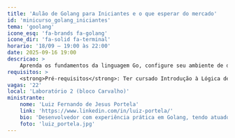 ```yaml
---
title: 'Aulão de Golang para Iniciantes e o que esperar do mercado'
id: 'minicurso_golang_iniciantes'
tema: 'goolang'
icone_esq: 'fa-brands fa-golang'
icone_dir: 'fa-solid fa-terminal'
horario: '18/09 – 19:00 às 22:00'
date: 2025-09-16 19:00
descricao: >
    Aprenda os fundamentos da linguagem Go, configure seu ambiente de desenvolvimento e desenvolva programas básicos. O minicurso também discute as perspectivas do mercado de trabalho para desenvolvedores Golang.
requisitos: >
    <strong>Pré-requisitos</strong>: Ter cursado Introdução à Lógica de Programação ou disciplina similar. É recomendado (mas não obrigatório) ter a linguagem já instalada no computador.
vagas: '22'
local: 'Laboratório 2 (bloco Carvalho)'
ministrante:
    nome: 'Luiz Fernando de Jesus Portela'
    link: 'https://www.linkedin.com/in/luiz-portela/'
    bio: 'Desenvolvedor com experiência prática em Golang, tendo atuado por 7 meses em uma startup utilizando a linguagem, além de aplicá-la em seus estudos atuais.'
    foto: 'luiz_portela.jpg'
---
```

